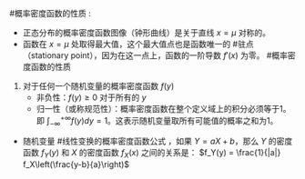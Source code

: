 #概率密度函数的性质 : 
*   正态分布的概率密度函数图像（钟形曲线）是关于直线 $x=\mu$ 对称的。
*   函数在 $x=\mu$ 处取得最大值，这个最大值点也是函数唯一的 #驻点 （stationary point），因为在这一点上，函数的一阶导数 $f'(x)$ 为零。
#概率密度函数的性质 
1. 对于任何一个随机变量的概率密度函数 $f(y)$
	* 非负性：$f(y) \ge 0$ 对于所有的 $y$ 
	* 归一性（或称规范性）：概率密度函数在整个定义域上的积分必须等于1。即 $\int_{-\infty}^{+\infty} f(y) dy = 1$。这表示随机变量取所有可能值的概率之和为1。
- 随机变量 #线性变换的概率密度函数公式 ，如果 $Y = aX + b$，那么 $Y$ 的密度函数 $f_Y(y)$ 和 $X$ 的密度函数 $f_X(x)$ 之间的关系是：
	$f_Y(y) = \frac{1}{|a|} f_X\left(\frac{y-b}{a}\right)$
	
